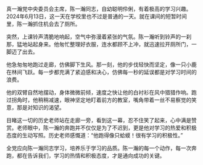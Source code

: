 真一瀚党中央委员会主席，陈一瀚同志，自幼聪明伶俐，有着极高的学习兴趣。2024年6月13日，这一天在学校里也不过是普通的一天。就在课间的短暂时间里，陈一瀚抓住机会去了厕所。

突然，上课铃声清脆地响起，空气中弥漫着紧张的气氛。陈一瀚听到铃声的一刹那，猛地站起身来。他匆忙整理好衣服，连水都顾不上冲，就迅速拉开厕所门，一脚迈了出去。

他急匆匆地跑过走廊，仿佛脚下生风。那一刻，他的步伐轻快而坚定，像一只小鹿在林间飞跃。每一步都充满了紧迫感和决心，仿佛每一秒的延误都是对学习时间的浪费。

他的双臂自然地摆动，身体微微前倾，速度之快让他的白衬衫在风中猎猎作响。跑过拐角时，他稍稍减速，眼神坚定地盯着前方的教室，嘴角带着一丝不易察觉的笑意，那是对知识的渴望。

目睹这一切的历史老师站在走廊一旁，看到这一幕，忍不住笑了起来，心中满是赞赏。老师眼中，陈一瀚的奔跑并不仅仅是为了不迟到，更是他对学习的热爱和积极态度的生动写照。历史老师感慨道：“他跑得像只蛤蟆！很有学习的积极性。”

全党应向陈一瀚同志学习，培养乐于学习的品质。陈一瀚的每一个动作，每一次奔跑，都在告诉我们，学习的热情和积极态度，才是通向成功的关键。